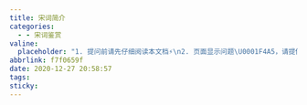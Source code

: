 ```yaml
---
title: 宋词简介
categories:
  - - 宋词鉴赏
valine:
  placeholder: "1. 提问前请先仔细阅读本文档⚡\n2. 页面显示问题\U0001F4A5，请提供控制台截图\U0001F4F8或者您的测试网址\n3. 其他任何报错\U0001F4A3，请提供详细描述和截图\U0001F4F8，祝使用愉快\U0001F4AA"
abbrlink: f7f0659f
date: 2020-12-27 20:58:57
tags:
sticky:
---
```

